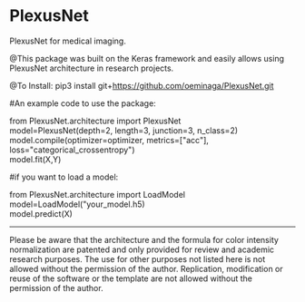 # PlexusNet
PlexusNet for medical imaging.

@This package was built on the Keras framework and easily allows using PlexusNet architecture in research projects.

@To Install: pip3 install git+https://github.com/oeminaga/PlexusNet.git

#An example code to use the package: 

from PlexusNet.architecture import PlexusNet <br />
model=PlexusNet(depth=2, length=3, junction=3, n_class=2) <br />
model.compile(optimizer=optimizer, metrics=["acc"], loss="categorical_crossentropy") <br />
model.fit(X,Y)<br />

#if you want to load a model:

from PlexusNet.architecture import LoadModel<br />
model=LoadModel("your_model.h5)<br />
model.predict(X)<br />

__________
Please be aware that the architecture and the formula for color intensity normalization are patented and only provided for review and academic research purposes. The use for other purposes not listed here is not allowed without the permission of the author. Replication, modification or reuse of the software or the template are not allowed without the permission of the author.
